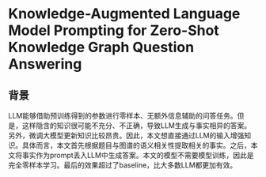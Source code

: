 # Knowledge-Augmented Language Model Prompting for Zero-Shot Knowledge Graph Question Answering

## 背景

LLM能够借助预训练得到的参数进行零样本、无额外信息辅助的问答任务。但是，这样隐含的知识很可能不充分、不正确，导致LLM生成与事实相异的答案。另外，微调大模型更新知识比较昂贵。因此，本文想直接通过LLM的输入增强知识。具体而言，本文首先根据题目与图谱的语义相关性提取相关的事实。之后，本文将事实作为prompt丢入LLM中生成答案。本文的模型不需要模型训练，因此是完全零样本学习。最后的效果超过了baseline，比大多数LLM都更加有效。

